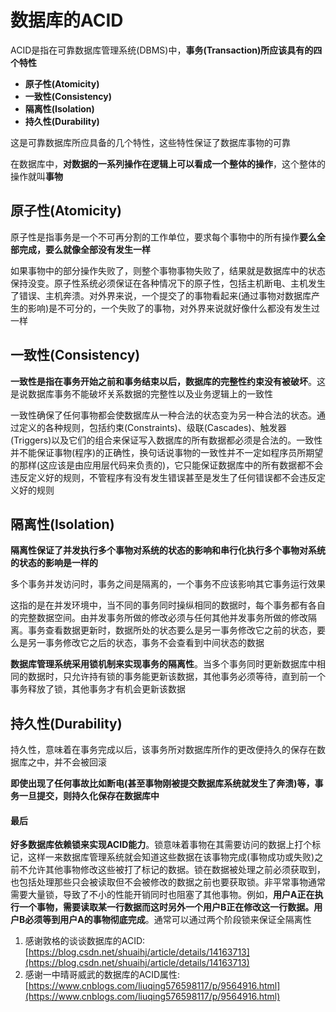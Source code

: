 # 数据库的ACID

ACID是指在可靠数据库管理系统(DBMS)中，**事务(Transaction)**所应该具有的**四个特性**

* **原子性(Atomicity)**
* **一致性(Consistency)**
* **隔离性(Isolation)**
* **持久性(Durability)**

这是可靠数据库所应具备的几个特性，这些特性保证了数据库事物的可靠

在数据库中，**对数据的一系列操作在逻辑上可以看成一个整体的操作**，这个整体的操作就叫**事物**

## 原子性(Atomicity)

原子性是指事务是一个不可再分割的工作单位，要求每个事物中的所有操作**要么全部完成，要么就像全部没有发生一样**

如果事物中的部分操作失败了，则整个事物事物失败了，结果就是数据库中的状态保持没变。原子性系统必须保证在各种情况下的原子性，包括主机断电、主机发生了错误、主机奔溃。对外界来说，一个提交了的事物看起来(通过事物对数据库产生的影响)是不可分的，一个失败了的事物，对外界来说就好像什么都没有发生过一样

## 一致性(Consistency)

**一致性是指在事务开始之前和事务结束以后，数据库的完整性约束没有被破坏**。这是说数据库事务不能破坏关系数据的完整性以及业务逻辑上的一致性

一致性确保了任何事物都会使数据库从一种合法的状态变为另一种合法的状态。通过定义的各种规则，包括约束(Constraints)、级联(Cascades)、触发器(Triggers)以及它们的组合来保证写入数据库的所有数据都必须是合法的。一致性并不能保证事物(程序)的正确性，换句话说事物的一致性并不一定如程序员所期望的那样(这应该是由应用层代码来负责的)，它只能保证数据库中的所有数据都不会违反定义好的规则，不管程序有没有发生错误甚至是发生了任何错误都不会违反定义好的规则

## 隔离性(Isolation)

**隔离性保证了并发执行多个事物对系统的状态的影响和串行化执行多个事物对系统的状态的影响是一样的**

多个事务并发访问时，事务之间是隔离的，一个事务不应该影响其它事务运行效果

这指的是在并发环境中，当不同的事务同时操纵相同的数据时，每个事务都有各自的完整数据空间。由并发事务所做的修改必须与任何其他并发事务所做的修改隔离。事务查看数据更新时，数据所处的状态要么是另一事务修改它之前的状态，要么是另一事务修改它之后的状态，事务不会查看到中间状态的数据

**数据库管理系统采用锁机制来实现事务的隔离性**。当多个事务同时更新数据库中相同的数据时，只允许持有锁的事务能更新该数据，其他事务必须等待，直到前一个事务释放了锁，其他事务才有机会更新该数据

## 持久性(Durability)

持久性，意味着在事务完成以后，该事务所对数据库所作的更改便持久的保存在数据库之中，并不会被回滚

**即使出现了任何事故比如断电(甚至事物刚被提交数据库系统就发生了奔溃)等，事务一旦提交，则持久化保存在数据库中**

#### 最后

**好多数据库依赖锁来实现ACID能力**。锁意味着事物在其需要访问的数据上打个标记，这样一来数据库管理系统就会知道这些数据在该事物完成(事物成功或失败)之前不允许其他事物修改这些被打了标记的数据。锁在数据被处理之前必须获取到，也包括处理那些只会被读取但不会被修改的数据之前也要获取锁。非平常事物通常需要大量锁，导致了不小的性能开销同时也阻塞了其他事物。例如，**用户A正在执行一个事物，需要读取某一行数据而这时另外一个用户B正在修改这一行数据。用户B必须等到用户A的事物彻底完成**。通常可以通过两个阶段锁来保证全隔离性

1. 感谢敦格的谈谈数据库的ACID: [https://blog.csdn.net/shuaihj/article/details/14163713](https://blog.csdn.net/shuaihj/article/details/14163713)
2. 感谢一中晴哥威武的数据库的ACID属性: [https://www.cnblogs.com/liuqing576598117/p/9564916.html](https://www.cnblogs.com/liuqing576598117/p/9564916.html)